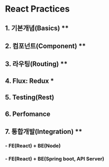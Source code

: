# React Practices
## 1.  기본개념(Basics)            **
## 2.  컴포넌트(Component)         **
## 3.  라우팅(Routing)             **
## 4.  Flux: Redux                 *
## 5.  Testing(Rest)
## 6.  Perfomance
## 7.  통합개발(Integration)       **
###   - FE(React) + BE(Node)
###   - FE(React) + BE(Spring boot, API Server)